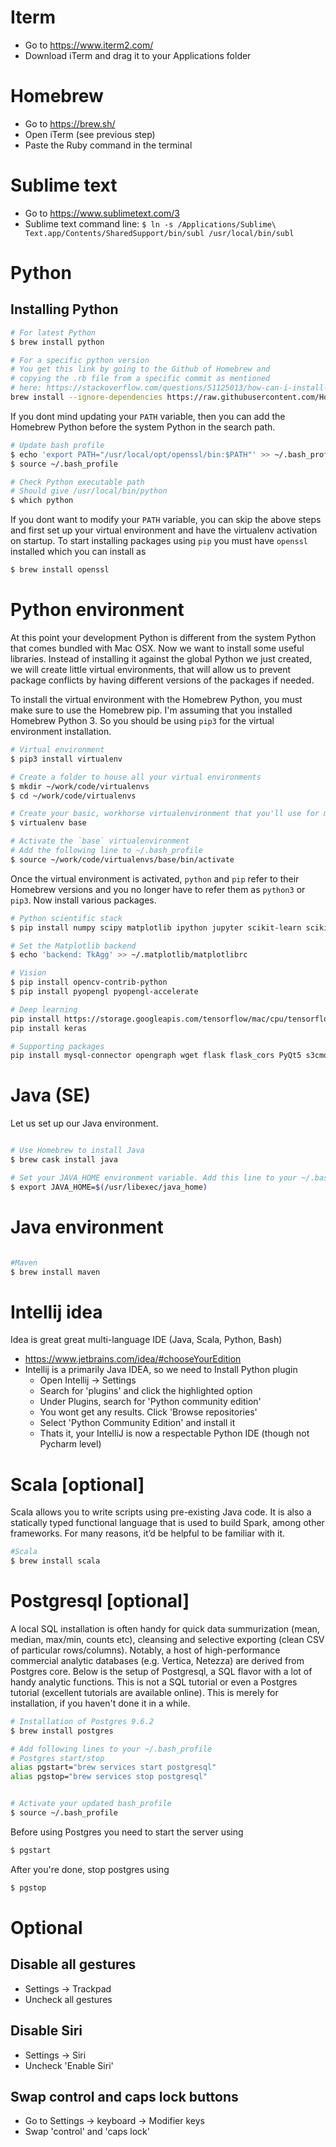 # Iterm
  * Go to https://www.iterm2.com/
  * Download iTerm and drag it to your Applications folder

# Homebrew
  * Go to https://brew.sh/
  * Open iTerm (see previous step)
  * Paste the Ruby command in the terminal

# Sublime text
  * Go to https://www.sublimetext.com/3
  * Sublime text command line:
    `$ ln -s /Applications/Sublime\ Text.app/Contents/SharedSupport/bin/subl /usr/local/bin/subl`

# Python

## Installing Python

```bash
# For latest Python
$ brew install python

# For a specific python version
# You get this link by going to the Github of Homebrew and 
# copying the .rb file from a specific commit as mentioned 
# here: https://stackoverflow.com/questions/51125013/how-can-i-install-a-previous-version-of-python-3-in-macos-using-homebrew
brew install --ignore-dependencies https://raw.githubusercontent.com/Homebrew/homebrew-core/f2a764ef944b1080be64bd88dca9a1d80130c558/Formula/python.rb
```

If you dont mind updating your `PATH` variable, then you can add the Homebrew Python before the system Python in the search path. 

```bash
# Update bash profile
$ echo 'export PATH="/usr/local/opt/openssl/bin:$PATH"' >> ~/.bash_profile
$ source ~/.bash_profile

# Check Python executable path
# Should give /usr/local/bin/python  
$ which python
```

If you dont want to modify your `PATH` variable, you can skip the above steps and first set up your virtual environment and have the virtualenv activation on startup. To start installing packages using `pip` you must have `openssl` installed which you can install as

```bash
$ brew install openssl
```

# Python environment

At this point your development Python is different from the system Python that comes bundled with Mac OSX. Now we want to install some useful libraries. Instead of installing it against the global Python we just created, we will create little virtual environments, that will allow us to prevent package conflicts by having different versions of the packages if needed.

To install the virtual environment with the Homebrew Python, you must make sure to use the Homebrew pip. I'm assuming that you installed Homebrew Python 3. So you should be using `pip3` for the virtual environment installation.

``` bash
# Virtual environment
$ pip3 install virtualenv

# Create a folder to house all your virtual environments
$ mkdir ~/work/code/virtualenvs
$ cd ~/work/code/virtualenvs

# Create your basic, workhorse virtualenvironment that you'll use for most things
$ virtualenv base

# Activate the `base` virtualenvironment
# Add the following line to ~/.bash_profile
$ source ~/work/code/virtualenvs/base/bin/activate
```

Once the virtual environment is activated, `python` and `pip` refer to their Homebrew versions and you no longer have to refer them as `python3` or `pip3`. Now install various packages.

```bash
# Python scientific stack
$ pip install numpy scipy matplotlib ipython jupyter scikit-learn scikit-image pandas

# Set the Matplotlib backend
$ echo 'backend: TkAgg' >> ~/.matplotlib/matplotlibrc

# Vision
$ pip install opencv-contrib-python
$ pip install pyopengl pyopengl-accelerate

# Deep learning
pip install https://storage.googleapis.com/tensorflow/mac/cpu/tensorflow-1.12.0-py3-none-any.whl
pip install keras

# Supporting packages
pip install mysql-connector opengraph wget flask flask_cors PyQt5 s3cmd
```

# Java (SE)
Let us set up our Java environment.

```bash

# Use Homebrew to install Java
$ brew cask install java

# Set your JAVA_HOME environment variable. Add this line to your ~/.bash_profile.
$ export JAVA_HOME=$(/usr/libexec/java_home)
```

# Java environment

```bash

#Maven
$ brew install maven
```

# Intellij idea
Idea is great great multi-language IDE (Java, Scala, Python, Bash)

  * https://www.jetbrains.com/idea/#chooseYourEdition
  * Intellij is a primarily Java IDEA, so we need to Install Python plugin
    * Open Intellij -> Settings
    * Search for 'plugins' and click the highlighted option
    * Under Plugins, search for 'Python community edition'
    * You wont get any results. Click 'Browse repositories'
    * Select 'Python Community Edition' and install it
    * Thats it, your IntelliJ is now a respectable Python IDE (though not Pycharm level)

# Scala [optional]

Scala allows you to write scripts using pre-existing Java code. It is also a statically typed functional language that is used to build Spark, among other frameworks. For many reasons, it’d be helpful to be familiar with it.

```bash
#Scala
$ brew install scala
```

# Postgresql [optional]

A local SQL installation is often handy for quick data summurization (mean,
median, max/min, counts etc), cleansing and selective exporting (clean CSV of
particular rows/columns). Notably, a host of high-performance commercial
analytic databases (e.g. Vertica, Netezza) are derived from Postgres core.
Below is the setup of Postgresql, a SQL flavor with a lot of handy analytic
functions. This is not a SQL tutorial or even a Postgres tutorial (excellent
tutorials are available online). This is merely for installation, if you
haven't done it in a while.

```bash
# Installation of Postgres 9.6.2
$ brew install postgres

# Add following lines to your ~/.bash_profile
# Postgres start/stop
alias pgstart="brew services start postgresql"
alias pgstop="brew services stop postgresql"


# Activate your updated bash_profile
$ source ~/.bash_profile
```

Before using Postgres you need to start the server using

```bash
$ pgstart
```

After you're done, stop postgres using

```bash
$ pgstop
```

# Optional

## Disable all gestures
  * Settings -> Trackpad
  * Uncheck all gestures

## Disable Siri
  * Settings -> Siri
  * Uncheck 'Enable Siri'

## Swap control and caps lock buttons
  * Go to Settings -> keyboard -> Modifier keys
  * Swap 'control' and 'caps lock'
